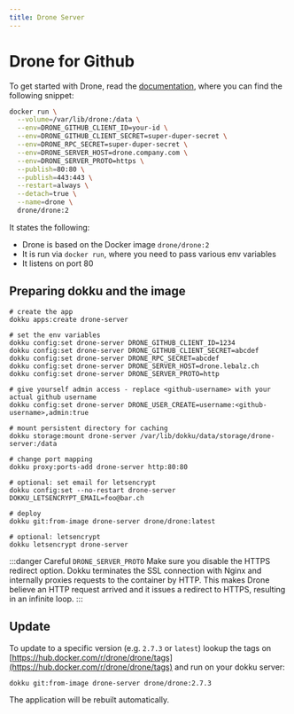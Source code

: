 ```yaml
---
title: Drone Server
---
```


# Drone for Github

To get started with Drone, read the [documentation](https://docs.drone.io/server/provider/gtihub/), where
you can find the following snippet:

```sh {3-7}
docker run \
  --volume=/var/lib/drone:/data \
  --env=DRONE_GITHUB_CLIENT_ID=your-id \
  --env=DRONE_GITHUB_CLIENT_SECRET=super-duper-secret \
  --env=DRONE_RPC_SECRET=super-duper-secret \
  --env=DRONE_SERVER_HOST=drone.company.com \
  --env=DRONE_SERVER_PROTO=https \
  --publish=80:80 \
  --publish=443:443 \
  --restart=always \
  --detach=true \
  --name=drone \
  drone/drone:2
```

It states the following:

- Drone is based on the Docker image `drone/drone:2`
- It is run via `docker run`, where you need to pass various env variables
- It listens on port 80

## Preparing dokku and the image

```
# create the app
dokku apps:create drone-server

# set the env variables
dokku config:set drone-server DRONE_GITHUB_CLIENT_ID=1234
dokku config:set drone-server DRONE_GITHUB_CLIENT_SECRET=abcdef
dokku config:set drone-server DRONE_RPC_SECRET=abcdef
dokku config:set drone-server DRONE_SERVER_HOST=drone.lebalz.ch
dokku config:set drone-server DRONE_SERVER_PROTO=http

# give yourself admin access - replace <github-username> with your actual github username 
dokku config:set drone-server DRONE_USER_CREATE=username:<github-username>,admin:true

# mount persistent directory for caching
dokku storage:mount drone-server /var/lib/dokku/data/storage/drone-server:/data

# change port mapping
dokku proxy:ports-add drone-server http:80:80

# optional: set email for letsencrypt
dokku config:set --no-restart drone-server DOKKU_LETSENCRYPT_EMAIL=foo@bar.ch

# deploy
dokku git:from-image drone-server drone/drone:latest

# optional: letsencrypt
dokku letsencrypt drone-server
```

:::danger Careful `DRONE_SERVER_PROTO`
Make sure you disable the HTTPS redirect option. Dokku terminates the SSL
connection with Nginx and internally proxies requests to the container by HTTP.
This makes Drone believe an HTTP request arrived and it issues a redirect to
HTTPS, resulting in an infinite loop.
:::

## Update
To update to a specific version (e.g. `2.7.3` or `latest`) lookup the tags on [https://hub.docker.com/r/drone/drone/tags](https://hub.docker.com/r/drone/drone/tags) and run on your dokku server:

```sh
dokku git:from-image drone-server drone/drone:2.7.3
```

The application will be rebuilt automatically.